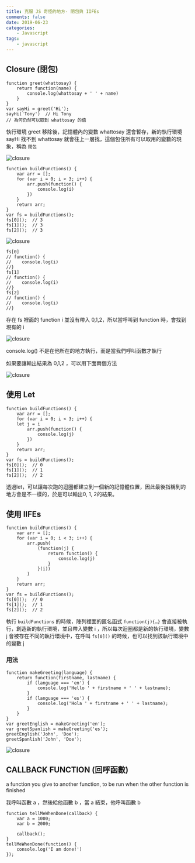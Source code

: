 ```yaml
---
title: 克服 JS 奇怪的地方- 閉包與 IIFEs
comments: false
date: 2019-06-23
categories:
    - Javascript
tags:
    - javascript
---
```


## Closure (閉包)
```
function greet(whattosay) {
    return function(name) {
        console.log(whattosay + ' ' + name)
    }
}
var sayHi = greet('Hi');
sayHi('Tony')  // Hi Tony
// 為何仍然可以取到 whattosay 的值
```

執行環境 greet 移除後，記憶體內的變數 whattosay 還會暫存，新的執行環境 sayHi 找不到 whattosay 就會往上一層找，這個包住所有可以取用的變數的現象，稱為 `閉包`

![closure](0_f-r3q3tHo_swfuMc.png)

```
function buildFunctions() {
	var arr = [];
	for (var i = 0; i < 3; i++) {
		arr.push(function() {
			console.log(i)
		})
	}
	return arr;
}
var fs = buildFunctions();
fs[0]();  // 3
fs[1]();  // 3
fs[2]();  // 3
```

![closure](0_wTC3NxZIJffcQ-X6.png)

```
fs[0]
// function() {
//    console.log(i)
//}
fs[1]
// function() {
//    console.log(i)
//}
fs[2]
// function() {
//    console.log(i)
//}
```

存在 fs 裡面的 function i 並沒有帶入 0,1,2，所以當呼叫到 function 時，會找到現有的 i

![closure](0_ugDh065BmIkmeD9b.png)

console.log() 不是在他所在的地方執行，而是當我們呼叫函數才執行

如果要讓輸出結果為 0,1,2 ，可以用下面兩個方法

![closure](0_N9_h3Xm1Uew6qPdr.png)

## 使用 Let
```
function buildFunctions() {
	var arr = [];
	for (var i = 0; i < 3; i++) {
	let j = i
		arr.push(function() {
			console.log(j)
		})
	}
	return arr;
}
var fs = buildFunctions();
fs[0]();  // 0
fs[1]();  // 1
fs[2]();  // 2
```

透過let，可以讓每次跑的迴圈都建立到一個新的記憶體位置，因此最後指稱到的地方會是不一樣的，於是可以輸出0, 1, 2的結果。

## 使用 IIFEs
```
function buildFunctions() {
	var arr = [];
	for (var i = 0; i < 3; i++) {
		arr.push(
			(function(j) {
			    return function() {
				    console.log(j)
		    	}
		    }(i))
		)
	}
	return arr;
}
var fs = buildFunctions();
fs[0]();  // 0
fs[1]();  // 1
fs[2]();  // 2
```
執行 `buildFunctions` 的時候，陣列裡面的匿名函式 `function(j){…}` 會直接被執行，創造新的執行環境，並且帶入變數 i ，所以每次迴圈都是新的執行環境，變數 j 會被存在不同的執行環境中，在呼叫 `fs[0]()` 的時候，也可以找到該執行環境中的變數 j

### 用法
```
function makeGreeting(language) {
    return function(firstname, lastname) {
        if (language === 'en') {
            console.log('Hello ' + firstname + ' ' + lastname);
        }
        if (language === 'es') {
            console.log('Hola ' + firstname + ' ' + lastname);
        }
    }
}
var greetEnglish = makeGreeting('en');
var greetSpanlish = makeGreeting('es');
greetEnglish('John', 'Doe');
greetSpanlish('John', 'Doe');
```
![closure](0_yGN21FjIY8sGgFmd.png)

## CALLBACK FUNCTION (回呼函數)
a function you give to another function, to be run when the other function is finished

我呼叫函數 a ，然後給他函數 b ，當 a 結束，他呼叫函數 b
```
function tellMeWhenDone(callback) {
    var a = 1000;
    var b = 2000;

    callback();
}
tellMeWhenDone(function() {
    console.log('I am done!')
});
```